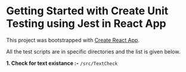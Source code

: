 # Getting Started with Create Unit Testing using Jest in React App

This project was bootstrapped with [Create React App](https://github.com/facebook/create-react-app).

All the test scripts are in specific directories and the list is given below.

**1. Check for text existance :-** `/src/TextCheck`